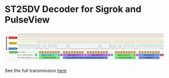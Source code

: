 # ST25DV Decoder for Sigrok and PulseView

![](demo.png)

See the full transmission [here](demo_full.png)

